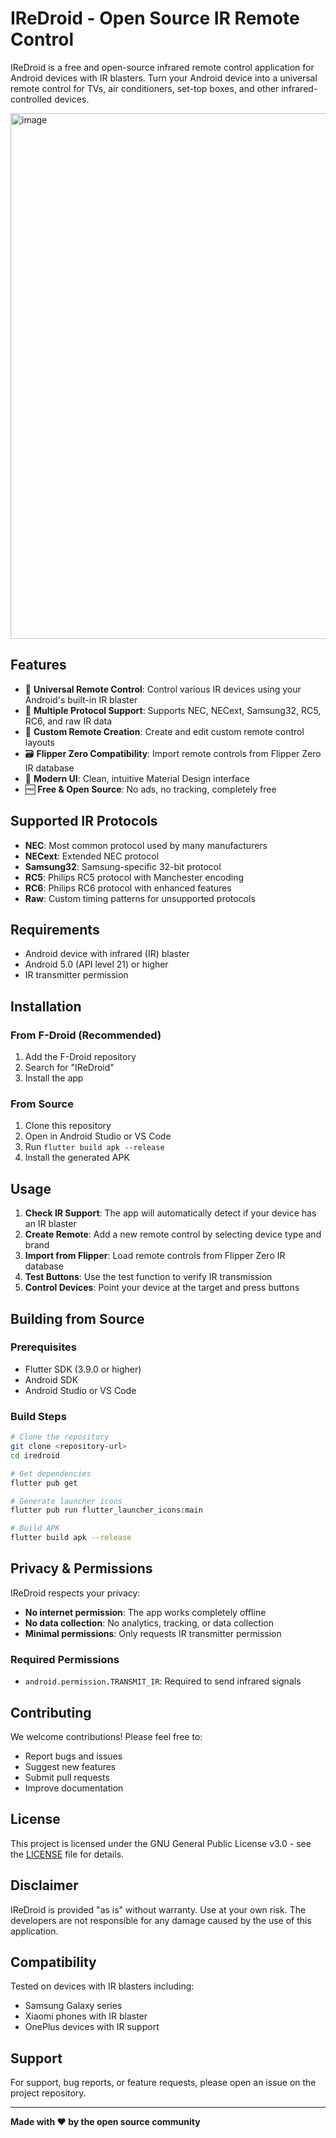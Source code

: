 # IReDroid - Open Source IR Remote Control

IReDroid is a free and open-source infrared remote control application for Android devices with IR blasters. Turn your Android device into a universal remote control for TVs, air conditioners, set-top boxes, and other infrared-controlled devices.

<img width="541" height="841" alt="image" src="https://github.com/user-attachments/assets/3c237693-be8a-460c-82f8-3e36d9aad9ea" />

## Features

- 📱 **Universal Remote Control**: Control various IR devices using your Android's built-in IR blaster
- 🔧 **Multiple Protocol Support**: Supports NEC, NECext, Samsung32, RC5, RC6, and raw IR data
- 📂 **Custom Remote Creation**: Create and edit custom remote control layouts
- 🗃️ **Flipper Zero Compatibility**: Import remote controls from Flipper Zero IR database
- 🎨 **Modern UI**: Clean, intuitive Material Design interface
- 🆓 **Free & Open Source**: No ads, no tracking, completely free

## Supported IR Protocols

- **NEC**: Most common protocol used by many manufacturers
- **NECext**: Extended NEC protocol
- **Samsung32**: Samsung-specific 32-bit protocol
- **RC5**: Philips RC5 protocol with Manchester encoding
- **RC6**: Philips RC6 protocol with enhanced features
- **Raw**: Custom timing patterns for unsupported protocols

## Requirements

- Android device with infrared (IR) blaster
- Android 5.0 (API level 21) or higher
- IR transmitter permission

## Installation

### From F-Droid (Recommended)
1. Add the F-Droid repository
2. Search for "IReDroid"
3. Install the app

### From Source
1. Clone this repository
2. Open in Android Studio or VS Code
3. Run `flutter build apk --release`
4. Install the generated APK

## Usage

1. **Check IR Support**: The app will automatically detect if your device has an IR blaster
2. **Create Remote**: Add a new remote control by selecting device type and brand
3. **Import from Flipper**: Load remote controls from Flipper Zero IR database
4. **Test Buttons**: Use the test function to verify IR transmission
5. **Control Devices**: Point your device at the target and press buttons

## Building from Source

### Prerequisites
- Flutter SDK (3.9.0 or higher)
- Android SDK
- Android Studio or VS Code

### Build Steps
```bash
# Clone the repository
git clone <repository-url>
cd iredroid

# Get dependencies
flutter pub get

# Generate launcher icons
flutter pub run flutter_launcher_icons:main

# Build APK
flutter build apk --release
```

## Privacy & Permissions

IReDroid respects your privacy:
- **No internet permission**: The app works completely offline
- **No data collection**: No analytics, tracking, or data collection
- **Minimal permissions**: Only requests IR transmitter permission

### Required Permissions
- `android.permission.TRANSMIT_IR`: Required to send infrared signals

## Contributing

We welcome contributions! Please feel free to:
- Report bugs and issues
- Suggest new features
- Submit pull requests
- Improve documentation

## License

This project is licensed under the GNU General Public License v3.0 - see the [LICENSE](LICENSE) file for details.

## Disclaimer

IReDroid is provided "as is" without warranty. Use at your own risk. The developers are not responsible for any damage caused by the use of this application.

## Compatibility

Tested on devices with IR blasters including:
- Samsung Galaxy series
- Xiaomi phones with IR blaster
- OnePlus devices with IR support

## Support

For support, bug reports, or feature requests, please open an issue on the project repository.

---

**Made with ❤️ by the open source community**

